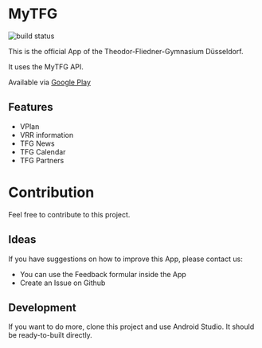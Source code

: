 # MyTFG

![build status](https://travis-ci.org/MyTFG/mytfg-vplan-app.svg?branch=master)

This is the official App of the Theodor-Fliedner-Gymnasium Düsseldorf.

It uses the MyTFG API. 

Available via [Google Play](https://play.google.com/store/apps/details?id=de.mytfg.apps.mytfg
)

## Features
* VPlan
* VRR information
* TFG News
* TFG Calendar
* TFG Partners


# Contribution
Feel free to contribute to this project. 

## Ideas
If you have suggestions on how to improve this App, please contact us:
* You can use the Feedback formular inside the App
* Create an Issue on Github

## Development
If you want to do more, clone this project and use Android Studio. 
It should be ready-to-built directly.